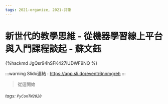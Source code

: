 ```yaml
---
tags: 2021-organize, 2021-共筆
---
```


# 新世代的教學思維 - 從機器學習線上平台與入門課程談起 - 蘇文鈺

{%hackmd JgQsr94hSFK427iUDWF9NQ %}

:::warning
Slido連結 : https://app.sli.do/event/6nnmgreh
:::

> 從這開始
      
###### tags: `PyConTW2020`
